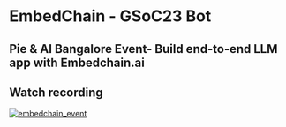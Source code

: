 # EmbedChain - GSoC23 Bot

## Pie & AI Bangalore Event- Build end-to-end LLM app with Embedchain.ai

## Watch recording

[![embedchain_event](https://github.com/lucifertrj/EmbedChain_GSoC23_BOT/assets/66197713/722f90bc-3d48-4243-a5d3-929f50bfcac0)](https://www.youtube.com/watch?v=vIhDh7H73Ww&t=82s)
